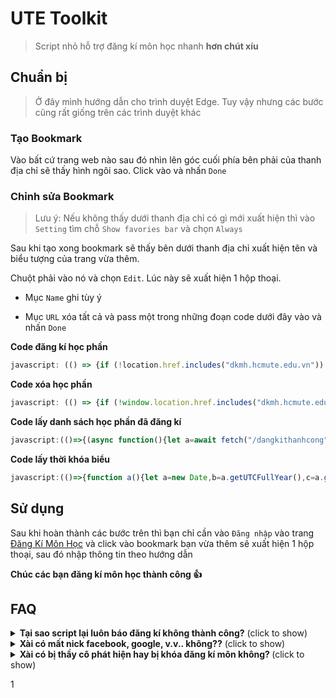 # UTE Toolkit
> Script nhỏ hỗ trợ đăng kí môn học nhanh **hơn chút xíu**


## Chuẩn bị
> Ở đây mình hướng dẫn cho trình duyệt Edge. Tuy vậy nhưng các bước cũng rất giống trên các trình duyệt khác

### Tạo Bookmark

Vào bất cứ trang web nào sau đó nhìn lên góc cuối phía bên phải của thanh địa chỉ sẽ thấy hình ngôi sao. Click vào và nhấn `Done`
   
### Chỉnh sửa Bookmark

> Lưu ý: Nếu không thấy dưới thanh địa chỉ có gì mới xuất hiện thì vào `Setting` tìm chỗ `Show favories bar` và chọn `Always`

Sau khi tạo xong bookmark sẽ thấy bên dưới thanh địa chỉ xuất hiện tên và biểu tượng của trang vừa thêm. 
   
Chuột phải vào nó và chọn `Edit`. Lúc này sẽ xuất hiện 1 hộp thoại.

   * Mục `Name` ghi tùy ý

   * Mục `URL` xóa tất cả và pass một trong những đoạn code dưới đây vào và nhấn `Done`

**Code đăng kí học phần**
```javascript
javascript: (() => {if (!location.href.includes("dkmh.hcmute.edu.vn")) return void alert("Bạn hãy đăng nhập vào trang dkmh.hcmute.edu.vn trước khi chạy script này");if (null == document.querySelector("#id_menu2")) return void alert("Hãy đăng nhập trước khi chạy script");let e = prompt("Nhập mã lớp học phần (MaMonHoc_MaLop). Nếu nhập nhiều môn thì phân cách nhau bằng khoảng trắng. Ví dụ: ADNT330580_01CLC ADPL331379_03CLC");async function t(e) {let t = {method: "POST",credentials: "same-origin",headers: {"Content-Type": "application/x-www-form-urlencoded"},redirect: "error",body: new URLSearchParams({CurriculumID: e.curriculumID,StudyUnitID: e.studyUnitID,hdID: e.hdID,[e.name]: "on"})};return (await fetch("/DangKiNgoaiKeHoach/DanhSachLopHocPhanPost?Length=18", t)).text()}async function n(e, t) {return await new Promise(((n, r) => {if (localStorage.getItem(t)) {let e = JSON.parse(localStorage.getItem(t));n(Object.assign({}, e))} else(async function(e) {let t = "/DangKiNgoaiKeHoach/DanhSachLopHocPhan/" + e + "?CurriculumID=" + e.slice(3) + "&t=" + Math.random();return (await fetch(t, {method: "GET",credentials: "same-origin",redirect: "error"})).text()})(e).then((e => {n(function(e, t) {let n, r, c = (new DOMParser).parseFromString(e, "text/html"),h = c.querySelector("#StudyUnitID").value,a = c.querySelector("#CurriculumID").value,l = !1,o = [],i = c.querySelectorAll(".trhover");for (row of i) {if (!0 === l) break;let e = row.querySelectorAll("td");if (e[2].innerText == t) {row.querySelector(".classCheckChon").disabled ? l = null : (n = row.querySelector(".classCheckChon").id + "|", r = row.querySelector(".classCheckChon").name, l = !0);break}o.push(e[2].innerText)}let u = {found: l,studyUnitID: h,curriculumID: a,hdID: n,name: r,availableCourseCodes: o};return localStorage.setItem(t, JSON.stringify(u)), u}(e, t))})).catch((() => {r()}))}))}function r() {let e = new Date,t = e.getUTCFullYear() % 100;return e.getUTCMonth() < 2 ? --t + "2" : t + "1"}null != e && "" != e && (e = e.replace(/\s+/g, " ").trim().split(" "), setInterval((() => {for (const c of e) {n(r() + c.split("_")[0], c).then((n => {!1 === n.found ? (prompt("Không tìm thấy học phần phù hợp cho mã môn học " + c + "\nDanh sách học phần có sẵn: ", n.availableCourseCodes), e = e.filter((e => e != c))) : !0 === n.found && (e = e.filter((e => e != c)), t(n).then((e => {let t = (new DOMParser).parseFromString(e, "text/html").querySelector("p").innerText;t && alert(t + "Mã lớp học phần: " + c)})).catch((e => {alert("Đăng kí không thành công, vui lòng đăng nhập lại.\nMã lớp học phần: " + c)})))})).catch((e => {alert("Đăng kí không thành công, vui lòng đăng nhập lại.\nMã lớp học phần: " + c)}))}}), 5e3))})();
```

**Code xóa học phần**
```javascript
javascript: (() => {if (!window.location.href.includes("dkmh.hcmute.edu.vn")) return void alert("Bạn hãy đăng nhập vào trang dkmh.hcmute.edu.vn trước khi chạy script này");if (null == document.querySelector("#id_menu2")) return void alert("Hãy đăng nhập trước khi chạy script");let n = prompt("Nhập kì học.\nVí dụ: năm học 2021-2022, kì 2 thì nhập 212");if (null == n || "" == n) return;let h = prompt("Nhập mã môn học. Nếu nhập nhiều môn thì phân cách nhau bằng khoảng trắng. Ví dụ: ADNT330580 ADPL331379");if (null == h || "" == h) return;h = h.replace(/\s+/g, " ").trim().split(" ");for (let e = 0; e < h.length; e++) XoaHocPhan(h[e])})();
```

**Code lấy danh sách học phần đã đăng kí**
```javascript
javascript:(()=>{(async function(){let a=await fetch("/dangkithanhcong",{method:"GET",credentials:"same-origin",redirect:"error"});return a.text()})().then(a=>{let b=new DOMParser().parseFromString(a,"text/html"),c=b.querySelectorAll("table");c[0].style.setProperty("background-color","white"),c[1].style.setProperty("background-color","white"),document.body.insertAdjacentElement("afterbegin",c[1]),document.body.insertAdjacentElement("afterbegin",c[0]),scroll({top:0,behavior:"smooth"})}).catch(()=>{alert("Kh\xF4ng l\u1EA5y \u0111\u01B0\u1EE3c danh s\xE1ch m\xF4n h\u1ECDc \u0111\xE3 \u0111\u0103ng k\xED , vui l\xF2ng \u0111\u0103ng nh\u1EADp l\u1EA1i.")}),alert("Nh\u1EA5n OK sau \u0111\xF3 \u0111\u1EE3i m\u1ED9t l\xFAc s\u1EBD c\xF3 k\u1EBFt qu\u1EA3")})();
```

**Code lấy thời khóa biểu**
```javascript
javascript:(()=>{function a(){let a=new Date,b=a.getUTCFullYear(),c=a.getUTCMonth();return 2>c?{yearStudy:b-1+"-"+b,termID:"HK02",week:10}:{YearStudy:b+"-"+b+1,TermID:"HK01",Week:35}}(async function(){let b=a(),c=new URLSearchParams({YearStudy:b.yearStudy,TermID:b.termID,Week:b.week}),d="/ThoiKhoaBieu/HienthiTKB?"+c.toString(),e=await fetch(d,{redirect:"error",credentials:"same-origin"});return e.text()})().then(a=>{let b=new DOMParser().parseFromString(a,"text/html"),c=b.querySelector("div");c.style.backgroundColor="white",document.body.insertAdjacentElement("afterbegin",c),scroll({top:0,behavior:"smooth"})}).catch(()=>{alert("Kh\xF4ng l\u1EA5y \u0111\u01B0\u1EE3c th\u1EDDi kh\xF3a bi\u1EC3u, vui l\xF2ng \u0111\u0103ng nh\u1EADp l\u1EA1i.")})})();
```

## Sử dụng

Sau khi hoàn thành các bước trên thì bạn chỉ cần vào `Đăng nhập` vào trang [Đăng Kí Môn Học](https://dkmh.hcmute.edu.vn/) và click vào bookmark bạn vừa thêm sẽ xuất hiện 1 hộp thoại, sau đó nhập thông tin theo hướng dẫn

**Chúc các bạn đăng kí môn học thành công 👍**

## FAQ
<details>
   <summary><b>Tại sao script lại luôn báo đăng kí không thành công?</b> (click to show)</summary>
   
Đây không phải công cụ thần thánh gì, nó chỉ giúp bạn bỏ qua một số bước để giúp cho việc đăng kí trở nên nhanh hơn, phần lớn đều phải phụ thuộc vào trang web trường và tốc độ mạng của bạn.
   
</details>

<details>
   <summary><b>Xài có mất nick facebook, google, v.v.. không??</b> (click to show)</summary>
   
Đương nhiên là không. Do script được viết bằng javascript, mà javascript thì trang nào cũng có. Nếu mà dễ mất nick vậy thì các bạn vào xem phim sẽ gầy chắc có khi mất cả trăm nick rồi.
   
</details>

<details>
   <summary><b>Xài có bị thầy cô phát hiện hay bị khóa đăng kí môn không? </b> (click to show)</summary>
   
Cái này mình không chắc nhưng có thể bị, nếu các bạn spam đăng kí quá nhiều trong một lần đăng nhập thì có thể bị block. Mà chỉ có thể nếu nhà trường có triển khai chức năng phát hiện :))
   
</details>

1
